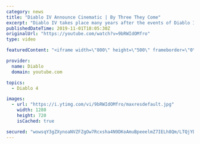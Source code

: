 ```yaml
---
category: news
title: "Diablo IV Announce Cinematic | By Three They Come"
excerpt: "Diablo IV takes place many years after the events of Diablo III, after millions have been slaughtered by the actions of the High Heavens and Burning Hells alike."
publishedDateTime: 2019-11-01T18:05:30Z
originalUrl: "https://youtube.com/watch?v=9bRWIdOMfro"
type: video

featuredContent: "<iframe width=\"800\" height=\"500\" frameborder=\"0\" src=\"https://www.youtube.com/embed/9bRWIdOMfro\" allow=\"accelerometer; autoplay; encrypted-media; gyroscope; picture-in-picture\" allowfullscreen></iframe>"

provider:
  name: Diablo
  domain: youtube.com

topics:
  - Diablo 4

images:
  - url: "https://i.ytimg.com/vi/9bRWIdOMfro/maxresdefault.jpg"
    width: 1280
    height: 720
    isCached: true

secured: "wowsqY3gZXynoaNVZFZgOw7Rcxsha4N9DKoAmuBpeeelmZ7IELh8Qm/LTQjYD9EB7JLci0wTrjt7t7WnCUBrvt9ICZkXvfx1D84HyBElTxlnpvB6tDvzbxpa9RMmcR/WQJGc2y5RYz6qgVVAobPux7cLsQMwJBoeeFT3C7Zn3qyuIcYPjnOXMqzfZRmkjOghiL7ab3NFidbbU5W0hbdOzfGUxgmTbTedLZRFkspQ/xKn+5ErcvHJkBWOjpn3vsTGR87a70QGl1y5Ahi1vORlakUvol0hV4BBoSy0F6VoAdFFf2q7+8YS8m4olmBd7jPRFoQJkyWilOXlj5dQA8wnGL2xr+6Am9hHlWxre12K2Lxj/UReLWib4Cp4ibhNX6f0KTV4ZDh4kMeoplW50k55+/xxH4pQlnrdrv9Vo1/q7tZOo8wr9R+pooWAT0AjNcqi;+9JM056Lv0+ohZf3umCERQ=="
---
```


